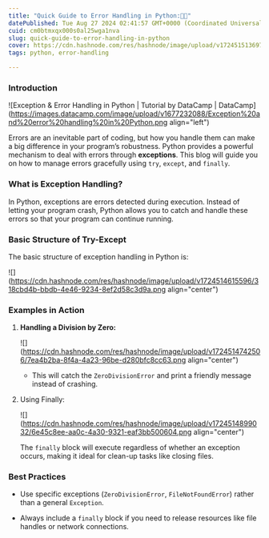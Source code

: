 ```yaml
---
title: "Quick Guide to Error Handling in Python:🚧🐍"
datePublished: Tue Aug 27 2024 02:41:57 GMT+0000 (Coordinated Universal Time)
cuid: cm0btmxqx000s0al25wga1nva
slug: quick-guide-to-error-handling-in-python
cover: https://cdn.hashnode.com/res/hashnode/image/upload/v1724515136970/53693965-2720-42d6-b4a1-f862eb19f280.png
tags: python, error-handling

---
```


### Introduction

![Exception & Error Handling in Python | Tutorial by DataCamp | DataCamp](https://images.datacamp.com/image/upload/v1677232088/Exception%20and%20error%20handling%20in%20Python.png align="left")

Errors are an inevitable part of coding, but how you handle them can make a big difference in your program’s robustness. Python provides a powerful mechanism to deal with errors through **exceptions**. This blog will guide you on how to manage errors gracefully using `try`, `except`, and `finally`.

### What is Exception Handling?

In Python, exceptions are errors detected during execution. Instead of letting your program crash, Python allows you to catch and handle these errors so that your program can continue running.

### Basic Structure of Try-Except

The basic structure of exception handling in Python is:

![](https://cdn.hashnode.com/res/hashnode/image/upload/v1724514615596/318cbd4b-bbdb-4e46-9234-8ef2d58c3d9a.png align="center")

### Examples in Action

1. **Handling a Division by Zero:**
    
    ![](https://cdn.hashnode.com/res/hashnode/image/upload/v1724514742506/7ea4b2ba-8f4a-4a23-96be-d280bfc8cc63.png align="center")
    
    * This will catch the `ZeroDivisionError` and print a friendly message instead of crashing.
        
2. Using Finally:
    
    ![](https://cdn.hashnode.com/res/hashnode/image/upload/v1724514899032/6e45c8ee-aa0c-4a30-9321-eaf3bb500604.png align="center")
    
    The `finally` block will execute regardless of whether an exception occurs, making it ideal for clean-up tasks like closing files.
    

### Best Practices

* Use specific exceptions (`ZeroDivisionError`, `FileNotFoundError`) rather than a general `Exception`.
    
* Always include a `finally` block if you need to release resources like file handles or network connections.